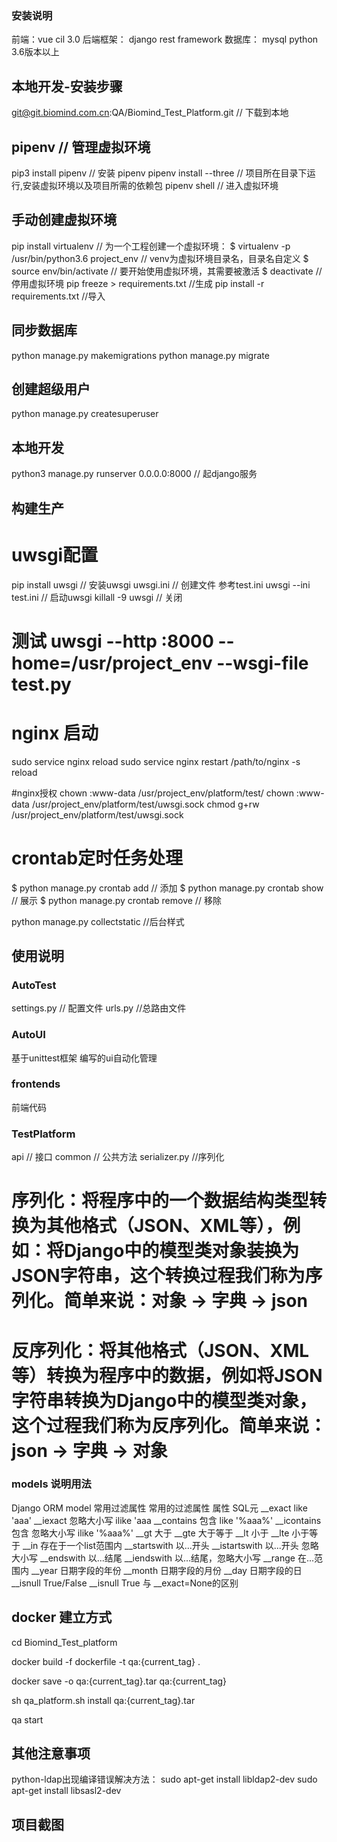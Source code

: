 ### 安装说明 ###
前端：vue cil 3.0 
后端框架： django rest framework
数据库： mysql
python 3.6版本以上

## 本地开发-安装步骤 ##
git@git.biomind.com.cn:QA/Biomind_Test_Platform.git      // 下载到本地

## pipenv // 管理虚拟环境
pip3 install pipenv // 安装 pipenv
pipenv install --three   // 项目所在目录下运行,安装虚拟环境以及项目所需的依赖包
pipenv shell  // 进入虚拟环境

## 手动创建虚拟环境
pip install virtualenv  // 为一个工程创建一个虚拟环境：
$ virtualenv -p /usr/bin/python3.6 project_env  // venv为虚拟环境目录名，目录名自定义
$ source env/bin/activate // 要开始使用虚拟环境，其需要被激活
$ deactivate //停用虚拟环境 
pip freeze > requirements.txt    //生成
pip install -r requirements.txt  //导入

## 同步数据库 ## 
python manage.py makemigrations
python manage.py migrate

## 创建超级用户 ## 
python manage.py createsuperuser

## 本地开发 ##
python3 manage.py runserver 0.0.0.0:8000 // 起django服务 

## 构建生产 ##
# uwsgi配置
pip install uwsgi     // 安装uwsgi
uwsgi.ini             // 创建文件 参考test.ini
uwsgi --ini test.ini  // 启动uwsgi
killall -9 uwsgi      // 关闭
# 测试 uwsgi --http :8000 --home=/usr/project_env  --wsgi-file test.py

# nginx 启动
sudo service nginx reload 
sudo service nginx restart 
/path/to/nginx -s reload

#nginx授权
chown :www-data /usr/project_env/platform/test/
chown :www-data /usr/project_env/platform/test/uwsgi.sock
chmod g+rw /usr/project_env/platform/test/uwsgi.sock
# crontab定时任务处理
$ python manage.py crontab add     // 添加
$ python manage.py crontab show    // 展示
$ python manage.py crontab remove  // 移除

python manage.py collectstatic     //后台样式

## 使用说明 ##

### AutoTest ###
settings.py // 配置文件
urls.py     //总路由文件

### AutoUI ###
基于unittest框架 编写的ui自动化管理
### frontends ###
前端代码
### TestPlatform ###
api    // 接口
common // 公共方法
serializer.py //序列化
# 序列化：将程序中的一个数据结构类型转换为其他格式（JSON、XML等），例如：将Django中的模型类对象装换为JSON字符串，这个转换过程我们称为序列化。简单来说：对象 -> 字典 -> json
# 反序列化：将其他格式（JSON、XML等）转换为程序中的数据，例如将JSON字符串转换为Django中的模型类对象，这个过程我们称为反序列化。简单来说：json -> 字典 -> 对象

### models 说明用法 ###
Django ORM model 常用过滤属性
常用的过滤属性
属性	SQL元
__exact	like 'aaa'
__iexact	忽略大小写 ilike 'aaa
__contains	包含 like '%aaa%'
__icontains	包含 忽略大小写 ilike '%aaa%'
__gt	大于
__gte	大于等于
__lt	小于
__lte	小于等于
__in	存在于一个list范围内
__startswith	以...开头
__istartswith	以...开头 忽略大小写
__endswith	以...结尾
__iendswith	以...结尾，忽略大小写
__range	在...范围内
__year	日期字段的年份
__month	日期字段的月份
__day	日期字段的日
__isnull	True/False
__isnull	True 与 __exact=None的区别

## docker 建立方式 ##
  cd Biomind_Test_platform
  
  docker build -f dockerfile -t qa:{current_tag} .
  
  docker save -o qa:{current_tag}.tar qa:{current_tag}
  
  sh qa_platform.sh install qa:{current_tag}.tar
  
  qa start


## 其他注意事项 ##
python-ldap出现编译错误解决方法：
sudo apt-get install libldap2-dev
sudo apt-get install libsasl2-dev

## 项目截图 ##







